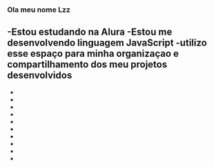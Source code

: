 ### Ola meu nome Lzz
-Estou estudando na Alura
-Estou me desenvolvendo linguagem JavaScript
-utilizo esse espaço para minha organizaçao e compartilhamento dos meu projetos desenvolvidos
-
-
-
- 
- 
- 
- 
- 
- 
- 
-

